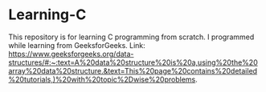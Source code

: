 # Learning-C
This repository is for learning C programming from scratch.
I programmed while learning from GeeksforGeeks.
Link: https://www.geeksforgeeks.org/data-structures/#:~:text=A%20data%20structure%20is%20a,using%20the%20array%20data%20structure.&text=This%20page%20contains%20detailed%20tutorials,)%20with%20topic%2Dwise%20problems.
